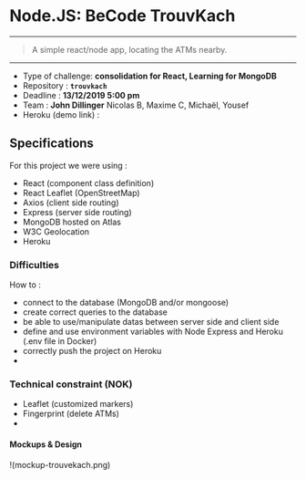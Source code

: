 # Node.JS: BeCode TrouvKach
***
> A simple react/node app, locating the ATMs nearby.

***

- Type of challenge: **consolidation for React, Learning for MongoDB**
- Repository : **`trouvkach`**
- Deadline : **13/12/2019 5:00 pm**
- Team : **John Dillinger** Nicolas B, Maxime C, Michaël, Yousef
- Heroku (demo link) :


## Specifications

For this project we were using :
- React (component class definition)
- React Leaflet (OpenStreetMap)
- Axios (client side routing)
- Express (server side routing)
- MongoDB hosted on Atlas
- W3C Geolocation
- Heroku

### Difficulties

How to :
- connect to the database (MongoDB and/or mongoose)
- create correct queries to the database
- be able to use/manipulate datas between server side and client side
- define and use environment variables with Node Express and Heroku (.env file in Docker)
- correctly push the project on Heroku
-

### Technical constraint (NOK)

- Leaflet (customized markers)
- Fingerprint (delete ATMs)
-

#### Mockups & Design
!(mockup-trouvekach.png)
